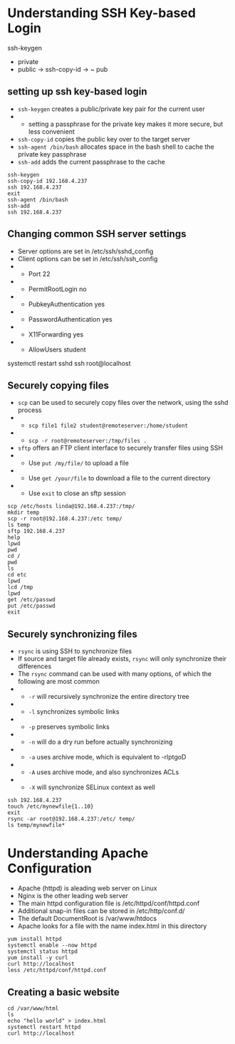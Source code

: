 # Understanding SSH Key-based Login
ssh-keygen
- private
- public        -> ssh-copy-id      -> ~ pub

## setting up ssh key-based login
- `ssh-keygen` creates a public/private key pair for the current user
- - setting a passphrase for the private key makes it more secure, but less convenient
- `ssh-copy-id` copies the public key over to the target server
- `ssh-agent /bin/bash` allocates space in the bash shell to cache the private key passphrase
- `ssh-add` adds the current passphrase to the cache

```
ssh-keygen
ssh-copy-id 192.168.4.237
ssh 192.168.4.237
exit
ssh-agent /bin/bash
ssh-add
ssh 192.168.4.237
```

## Changing common SSH server settings
- Server options are set in /etc/ssh/sshd_config
- Client options can be set in /etc/ssh/ssh_config
- - Port 22
- - PermitRootLogin no
- - PubkeyAuthentication yes
- - PasswordAuthentication yes
- - X11Forwarding yes
- - AllowUsers student

systemctl restart sshd
ssh root@localhost

## Securely copying files
- `scp` can be used to securely copy files over the network, using the sshd process
- - `scp file1 file2 student@remoteserver:/home/student`
- - `scp -r root@remoteserver:/tmp/files .`
- `sftp` offers an FTP client interface to securely transfer files using SSH
- - Use `put /my/file/` to upload a file
- - Use `get /your/file` to download a file to the current directory
- - Use `exit` to close an sftp session

```
scp /etc/hosts linda@192.168.4.237:/tmp/
mkdir temp
scp -r root@192.168.4.237:/etc temp/
ls temp
sftp 192.168.4.237
help
lpwd
pwd
cd /
pwd
ls
cd etc
lpwd
lcd /tmp
lpwd
get /etc/passwd
put /etc/passwd
exit
```

## Securely synchronizing files
- `rsync` is using SSH to synchronize files
- If source and target file already exists, `rsync` will only synchronize their differences
- The `rsync` command can be used with many options, of which the following are most common
- - `-r` will recursively synchronize the entire directory tree
- - `-l` synchronizes symbolic links
- - `-p` preserves symbolic links
- - `-n` will do a dry run before actually synchronizing
- - `-a` uses archive mode, which is equivalent to -rlptgoD
- - `-A` uses archive mode, and also synchronizes ACLs
- - `-X` will synchronize SELinux context as well

```
ssh 192.168.4.237
touch /etc/mynewfile{1..10}
exit
rsync -ar root@192.168.4.237:/etc/ temp/
ls temp/mynewfile*
```

# Understanding Apache Configuration
- Apache (httpd) is aleading web server on Linux
- Nginx is the other leading web server
- The main httpd configuration file is /etc/httpd/conf/httpd.conf
- Additional snap-in files can be stored in /etc/http/conf.d/
- The default DocumentRoot is /var/www/htdocs
- Apache looks for a file with the name index.html in this directory

```
yum install httpd
systemctl enable --now httpd
systemctl status httpd
yum install -y curl
curl http://localhost
less /etc/httpd/conf/httpd.conf
```

## Creating a basic website
```
cd /var/www/html
ls
echo "hello world" > index.html
systemctl restart httpd
curl http://localhost
```
